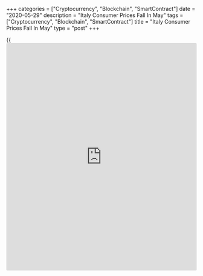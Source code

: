 +++
categories = ["Cryptocurrency", "Blockchain", "SmartContract"]
date = "2020-05-29"
description = "Italy Consumer Prices Fall In May"
tags = ["Cryptocurrency", "Blockchain", "SmartContract"]
title = "Italy Consumer Prices Fall In May"
type = "post"
+++

{{<iframe id="large-banner" src="https://www.bounty.group/#slide=14.0" width="100%" height="600" scrolling="no" style="border: 0px solid rgb(216, 221, 230); border-radius: 3px;">}}

Italy's consumer prices in fell in May, after stagnating in the previous
month, data from the statistical office Istat showed on Friday.

The consumer price index fell 0.1 percent year-on-year in May, after
remaining unchanged in April. This was in line with economists'
expectation.

The core inflation excluding prices of energy and unprocessed food
increased to 0.9 percent in May from 0.8 percent in the preceding month.

On a month-on-month basis, consumer prices fell 0.1 percent in May.

The EU measure of harmonized index of consumer prices, or HICP, fell 0.2
percent annually in May and declined 0.2 percent from a month ago.

For comments and feedback [contact](https://www.playgroundfx.com/contact/): editorial@rtt[news](https://www.letsplayfx.com/blog/forex-news-website/).com

[Economic News][1]

 **What parts of the world are seeing the best (and worst) economic
performances lately? Click[here][2] to check out our [Econ Scorecard][2]
and find out! See up-to-the-moment [ranking](https://www.playgroundfx.com/blog/crypto-exchange-ranking/)s for the best and worst
performers in [GDP][3], [unemployment rate][4], [inflation][5] and much
more.**

   1. www.rtt[news](https://www.letsplayfx.com/blog/forex-news-website/).com/Content/EconomicNews.aspx
   2. www.rtt[news](https://www.letsplayfx.com/blog/forex-news-website/).com/economic-scorecard/world-rank/industrial-production/highest-performance.aspx
   3. www.rtt[news](https://www.letsplayfx.com/blog/forex-news-website/).com/economic-scorecard/world-rank/GDP/highest-performance.aspx
   4. www.rtt[news](https://www.letsplayfx.com/blog/forex-news-website/).com/economic-scorecard/world-rank/unemployment-rate/lowest-performance.aspx
   5. www.rtt[news](https://www.letsplayfx.com/blog/forex-news-website/).com/economic-scorecard/world-rank/CPI/highest-performance.aspx